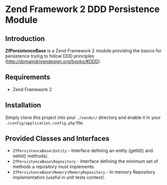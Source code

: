   Zend Framework 2 DDD Persistence Module
==========================================

## Introduction

**ZfPersistenceBase** is a Zend Framework 2 module providing the basics for persistence
trying to follow DDD principles (http://domaindrivendesign.org/books/#DDD).

## Requirements

* Zend Framework 2

## Installation

Simply clone this project into your `./vendor/` directory and enable it in your
`./config/application.config.php` file.

Provided Classes and Interfaces
-------------------------------

* `ZfPersistenceBase\Entity` - Interface defining an entity (getId() and setId() methods).
* `ZfPersistenceBase\Repository` - Interface defining the minimum set of methods a repository must implements.
* `ZfPersistenceBase\Memory\MemoryRepository` - In memory Repository implementation (useful in unit tests context).
